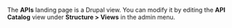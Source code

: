 The **APIs** landing page is a Drupal view. You can modify it by editing the **API Catalog** view under **Structure > Views** in the admin menu.